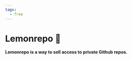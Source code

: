 ```yaml
---
tags:
  - free
---
```


# Lemonrepo 🍋

**Lemonrepo is a way to sell access to private Github repos.**


